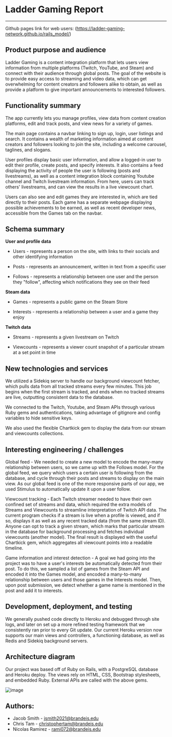 # Ladder Gaming Report

---

Github pages link for web users: (https://ladder-gaming-network.github.io/rails_model/)

## Product purpose and audience

Ladder Gaming is a content integration platform that lets users view information from multiple platforms (Twitch, YouTube, and Steam) and connect with their audience through global posts. The goal of the website is to provide easy access to streaming and video data, which can get overwhelming for content creators and followers alike to obtain, as well as provide a platform to give important announcements to interested followers.

## Functionality summary

The app currently lets you manage profiles, view data from content creation platforms, edit and track posts, and view news for a variety of games.

The main page contains a navbar linking to sign up, login, user listings and search. It contains a wealth of marketing information aimed at content creators and followers looking to join the site, including a welcome carousel, taglines, and slogans.

User profiles display basic user information, and allow a logged-in user to edit their profile, create posts, and specify interests. It also contains a feed displaying the activity of people the user is following (posts and livestreams), as well as a content integration block containing Youtube channel and Twitch livestream information. From here, users can track others' livestreams, and can view the results in a live viewcount chart.

Users can also see and edit games they are interested in, which are tied directly to their posts. Each game has a separate webpage displaying possible achievements to be earned, as well as recent developer news, accessible from the Games tab on the navbar.

## Schema summary

**User and profile data**

- Users - represents a person on the site, with links to their socials and other identifying information

- Posts - represents an announcement, written in text from a specific user

- Follows - represents a relationship between one user and the person they "follow", affecting which notifications they see on their feed

**Steam data**

- Games - represents a public game on the Steam Store

- Interests - represents a relationship between a user and a game they enjoy

**Twitch data**

- Streams - represents a given livestream on Twitch

- Viewcounts - represents a viewer count snapshot of a particular stream at a set point in time

## New technologies and services

We utilized a Sidekiq server to handle our background viewcount fetcher, which pulls data from all tracked streams every few minutes. This job begins when the first stream is tracked, and ends when no tracked streams are live, outputting consistent data to the database.

We connected to the Twitch, Youtube, and Steam APIs through various Ruby gems and authentications, taking advantage of gitignore and config variables to hide sensitive keys.

We also used the flexible Chartkick gem to display the data from our stream and viewcounts collections.

## Interesting engineering / challenges

Global feed - We needed to create a new model to encode the many-many relationship between users, so we came up with the Follows model. For the global feed, we query which users a certain user is following from the database, and cycle through their posts and streams to display on the main view. As our global feed is one of the more responsive parts of our app, we used Stimulus to automatically update it upon a user follow.

Viewcount tracking - Each Twitch streamer needed to have their own confined set of streams and data, which required the extra models of Streams and Viewcounts to streamline interpretation of Twitch API data. The current program checks if a stream is live when a profile is viewed, and if so, displays it as well as any recent tracked data (from the same stream ID). Anyone can opt to track a given stream, which marks that particular stream in the database for background processing and fetches individual viewcounts (another model). The final result is displayed with the useful Chartkick gem, which aggregates all viewcount points into a readable timeline.

Game information and interest detection - A goal we had going into the project was to have a user's interests be automatically detected from their post. To do this, we sampled a list of games from the Steam API and encoded it into the Games model, and encoded a many-to-many relationship between users and those games in the Interests model. Then, upon post submission, we detect whether a game name is mentioned in the post and add it to interests.

## Development, deployment, and testing

We generally pushed code directly to Heroku and debugged through site logs, and later on set up a more refined testing framework that we consistently ran prior to every Git update. Our current Heroku version now supports our main views and controllers, a functioning database, as well as Redis and Sidekiq background servers.

## Architecture diagram

Our project was based off of Ruby on Rails, with a PostgreSQL database and Heroku deploy. The views rely on HTML, CSS, Bootstrap stylesheets, and embedded Ruby. External APIs are called with the above gems.

![image](https://user-images.githubusercontent.com/45111244/117029052-4a03c900-accc-11eb-97d3-66e3d1bc6bf4.png)

## Authors:
- Jacob Smith - jsmith2021@brandeis.edu
- Chris Tam - christophertam@brandeis.edu
- Nicolas Ramirez - rami072@brandeis.edu
